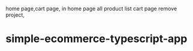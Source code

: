 home page,cart page,
in home page all product list
cart page remove project,

# simple-ecommerce-typescript-app
